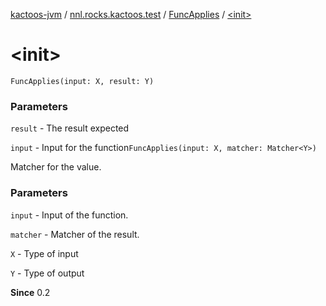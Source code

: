 [kactoos-jvm](../../index.md) / [nnl.rocks.kactoos.test](../index.md) / [FuncApplies](index.md) / [&lt;init&gt;](.)

# &lt;init&gt;

`FuncApplies(input: X, result: Y)`

### Parameters

`result` - The result expected

`input` - Input for the function`FuncApplies(input: X, matcher: Matcher<Y>)`

Matcher for the value.

### Parameters

`input` - Input of the function.

`matcher` - Matcher of the result.

`X` - Type of input

`Y` - Type of output

**Since**
0.2

